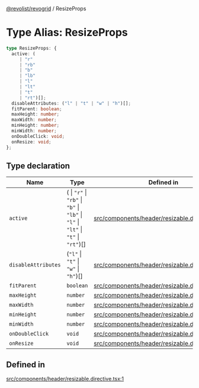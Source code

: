[@revolist/revogrid](README.md) / ResizeProps

# Type Alias: ResizeProps

```ts
type ResizeProps: {
  active: (
     | "r"
     | "rb"
     | "b"
     | "lb"
     | "l"
     | "lt"
     | "t"
     | "rt")[];
  disableAttributes: ("l" | "t" | "w" | "h")[];
  fitParent: boolean;
  maxHeight: number;
  maxWidth: number;
  minHeight: number;
  minWidth: number;
  onDoubleClick: void;
  onResize: void;
};
```

## Type declaration

| Name | Type | Defined in |
| ------ | ------ | ------ |
| `active` | ( \| `"r"` \| `"rb"` \| `"b"` \| `"lb"` \| `"l"` \| `"lt"` \| `"t"` \| `"rt"`)[] | [src/components/header/resizable.directive.tsx:2](https://github.com/revolist/revogrid/blob/1d7f63e049242097564b7da6ec33fe3875543951/src/components/header/resizable.directive.tsx#L2) |
| `disableAttributes` | (`"l"` \| `"t"` \| `"w"` \| `"h"`)[] | [src/components/header/resizable.directive.tsx:7](https://github.com/revolist/revogrid/blob/1d7f63e049242097564b7da6ec33fe3875543951/src/components/header/resizable.directive.tsx#L7) |
| `fitParent` | `boolean` | [src/components/header/resizable.directive.tsx:3](https://github.com/revolist/revogrid/blob/1d7f63e049242097564b7da6ec33fe3875543951/src/components/header/resizable.directive.tsx#L3) |
| `maxHeight` | `number` | [src/components/header/resizable.directive.tsx:9](https://github.com/revolist/revogrid/blob/1d7f63e049242097564b7da6ec33fe3875543951/src/components/header/resizable.directive.tsx#L9) |
| `maxWidth` | `number` | [src/components/header/resizable.directive.tsx:8](https://github.com/revolist/revogrid/blob/1d7f63e049242097564b7da6ec33fe3875543951/src/components/header/resizable.directive.tsx#L8) |
| `minHeight` | `number` | [src/components/header/resizable.directive.tsx:5](https://github.com/revolist/revogrid/blob/1d7f63e049242097564b7da6ec33fe3875543951/src/components/header/resizable.directive.tsx#L5) |
| `minWidth` | `number` | [src/components/header/resizable.directive.tsx:4](https://github.com/revolist/revogrid/blob/1d7f63e049242097564b7da6ec33fe3875543951/src/components/header/resizable.directive.tsx#L4) |
| `onDoubleClick` | `void` | [src/components/header/resizable.directive.tsx:12](https://github.com/revolist/revogrid/blob/1d7f63e049242097564b7da6ec33fe3875543951/src/components/header/resizable.directive.tsx#L12) |
| `onResize` | `void` | [src/components/header/resizable.directive.tsx:11](https://github.com/revolist/revogrid/blob/1d7f63e049242097564b7da6ec33fe3875543951/src/components/header/resizable.directive.tsx#L11) |

## Defined in

[src/components/header/resizable.directive.tsx:1](https://github.com/revolist/revogrid/blob/1d7f63e049242097564b7da6ec33fe3875543951/src/components/header/resizable.directive.tsx#L1)
